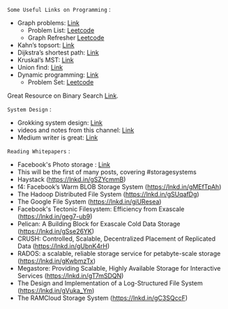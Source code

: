 `Some Useful Links on Programming` :
- Graph problems: [Link](https://lnkd.in/dT4brkwG)  
    - Problem List: [Leetcode](https://leetcode.com/discuss/general-discussion/655708/graph-for-beginners-problems-pattern-sample-solutions/562734)
    - Graph Refresher [Leetcode](https://leetcode.com/discuss/study-guide/2360573/Become-Master-In-Graph)
- Kahn’s topsort: [Link](https://lnkd.in/dc8VzPx7)
- Dijkstra’s shortest path: [Link](https://lnkd.in/djWD4ncp)
- Kruskal’s MST: [Link](https://lnkd.in/dUaF7dDr)
- Union find: [Link](https://lnkd.in/dmZSyGXq)
- Dynamic programming: [Link](https://lnkd.in/d85BHsQp) 
    - Problem Set: [Leetcode](https://leetcode.com/discuss/general-discussion/458695/dynamic-programming-patterns)

Great Resource on Binary Search [Link](https://leetcode.com/discuss/general-discussion/786126/Python-Powerful-Ultimate-Binary-Search-Template.-Solved-many-problems).


`System Design` :
- Grokking system design: [Link](https://lnkd.in/dKBtGDDG)
- videos and notes from this channel: [Link](https://lnkd.in/d32sycXJ)
- Medium writer is great: [Link](https://lnkd.in/d_4yxAA7)


`Reading Whitepapers` :
- Facebook's Photo storage : [Link](https://www.usenix.org/legacy/event/osdi10/tech/full_papers/Beaver.pdf)
- This will be the first of many posts, covering #storagesystems
- Haystack (https://lnkd.in/gSZYcmmB)
- f4: Facebook’s Warm BLOB Storage System (https://lnkd.in/gMEfTpAh)
- The Hadoop Distributed File System (https://lnkd.in/gSUqafDg)
- The Google File System (https://lnkd.in/giUResea)
- Facebook's Tectonic Filesystem: Efficiency from Exascale (https://lnkd.in/geg7-ub9)
- Pelican: A Building Block for Exascale Cold Data Storage (https://lnkd.in/gSse26YK)
- CRUSH: Controlled, Scalable, Decentralized Placement of Replicated Data (https://lnkd.in/gUbnK4rH)
- RADOS: a scalable, reliable storage service for petabyte-scale storage (https://lnkd.in/gKwbmzTx)
- Megastore: Providing Scalable, Highly Available Storage for Interactive Services (https://lnkd.in/gT7mSDQN)
- The Design and Implementation of a Log-Structured File System (https://lnkd.in/gVuka_Ym)
- The RAMCloud Storage System (https://lnkd.in/gC3SQccF)